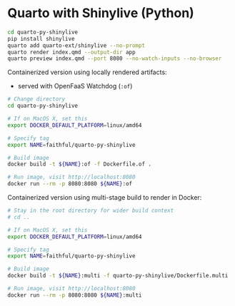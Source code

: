 # Quarto with Shinylive (Python)

```bash
cd quarto-py-shinylive
pip install shinylive
quarto add quarto-ext/shinylive --no-prompt
quarto render index.qmd --output-dir app
quarto preview index.qmd --port 8080 --no-watch-inputs --no-browser
```

Containerized version using locally rendered artifacts:

- served with OpenFaaS Watchdog (`:of`)

```bash
# Change directory
cd quarto-py-shinylive

# If on MacOS X, set this
export DOCKER_DEFAULT_PLATFORM=linux/amd64

# Specify tag
export NAME=faithful/quarto-py-shinylive

# Build image
docker build -t ${NAME}:of -f Dockerfile.of .

# Run image, visit http://localhost:8080
docker run --rm -p 8080:8080 ${NAME}:of
```

Containerized version using multi-stage build to render in Docker:

```bash
# Stay in the root directory for wider build context
# cd ..

# If on MacOS X, set this
export DOCKER_DEFAULT_PLATFORM=linux/amd64

# Specify tag
export NAME=faithful/quarto-py-shinylive

# Build image
docker build -t ${NAME}:multi -f quarto-py-shinylive/Dockerfile.multi .

# Run image, visit http://localhost:8080
docker run --rm -p 8080:8080 ${NAME}:multi
```
